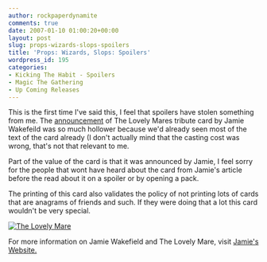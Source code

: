 ```yaml
---
author: rockpaperdynamite
comments: true
date: 2007-01-10 01:00:20+00:00
layout: post
slug: props-wizards-slops-spoilers
title: 'Props: Wizards, Slops: Spoilers'
wordpress_id: 195
categories:
- Kicking The Habit - Spoilers
- Magic The Gathering
- Up Coming Releases
---
```


This is the first time I've said this, I feel that spoilers have stolen something from me. The [announcement](http://www.starcitygames.com/php/news/article/13483.html) of The Lovely Mares tribute card by Jamie Wakefeild was so much hollower because we'd already seen most of the text of the card already (I don't actually mind that the casting cost was wrong, that's not that relevant to me.

Part of the value of the card is that it was announced by Jamie, I feel sorry for the people that wont have heard about the card from Jamie's article before the read about it on a spoiler or by opening a pack.

The printing of this card also validates the policy of not printing lots of cards that are anagrams of friends and such. If they were doing that a lot this card wouldn't be very special.

[](http://www.starcitygames.com/php/news/article/13483.html)


[![The Lovely Mare](http://rockpaperdynamite.files.wordpress.com/2007/01/01082007wakefield1.thumbnail.jpg)](http://rockpaperdynamite.files.wordpress.com/2007/01/01082007wakefield1.jpg)





[ ](http://www.starcitygames.com/php/news/article/13483.html)

For more information on Jamie Wakefield and The Lovely Mare, visit [Jamie's Website.](http://www.jamiewakefield.com/)
